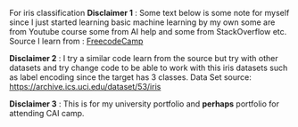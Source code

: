 For iris classification
**Disclaimer 1** : Some text below is some note for myself since I just started learning basic machine learning by my own some are from Youtube course some from AI help and some from StackOverflow etc.
Source I learn from : [FreecodeCamp](https://youtu.be/i_LwzRVP7bg?si=1P-06dqk5WAu1Hb8
)

**Disclaimer 2** : I try a similar code learn from the source but try with other datasets and try change code to be able to work with this iris datasets such as label encoding since the target has 3 classes.
Data Set source: https://archive.ics.uci.edu/dataset/53/iris

**Disclaimer 3** : This is for my university portfolio and **perhaps** portfolio for attending CAI camp.
